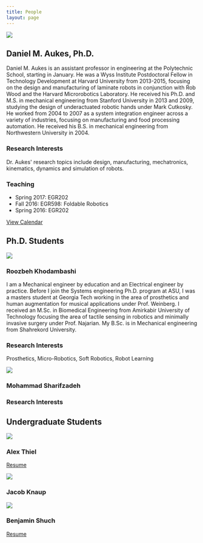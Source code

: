 ```yaml
---
title: People
layout: page
---
```


<div class="row">
  <div class="col-sm-3">
    <img class="img-responsive" src="{{site.base_path}}/assets/images/headshot-small.jpg">
  </div>
  <div class="col-sm-9">
    <h2>
      Daniel M. Aukes, Ph.D.
    </h2>
    <p>
      Daniel M. Aukes is an assistant professor in engineering at the Polytechnic School, starting in January.  He was a Wyss Institute Postdoctoral Fellow in Technology Development at Harvard University from 2013-2015, focusing on the design and manufacturing of laminate robots in conjunction with Rob Wood and the Harvard Microrobotics Laboratory.  He received his Ph.D. and M.S. in mechanical engineering from Stanford University in 2013 and 2009, studying the design of underactuated robotic hands under Mark Cutkosky.  He worked from 2004 to 2007 as a system integration engineer across a variety of industries, focusing on manufacturing and food processing automation.  He received his B.S. in mechanical engineering from Northwestern University in 2004.    
    </p>
    <h3>
      Research Interests
    </h3>
    <p>
      Dr. Aukes' research topics include design, manufacturing, mechatronics, kinematics, dynamics and simulation of robots.
    </p>
    <h3>
      Teaching
    </h3>
    <ul>
    <li>Spring 2017: EGR202</li>
      <li>Fall 2016: EGR598: Foldable Robotics</li>
      <li>Spring 2016: EGR202</li>
    </ul>
    <p><a href="{{site.base_path}}/aukes_calendar">View Calendar</a></p>
  </div>
</div>
<h2>
  Ph.D. Students
</h2>
<div class="row">
  <div class="col-sm-3">
  <img class="img-responsive" src="{{site.base_path}}/assets/images/roozbeh-k.png">
  </div>
  <div class="col-sm-9">
    <h3>
      Roozbeh Khodambashi
    </h3>
    <p>
      I am a Mechanical engineer by education and an Electrical engineer by practice. Before I join the Systems engineering Ph.D. program at ASU, I was a masters student at Georgia Tech working in the area of prosthetics and human augmentation for musical applications under Prof. Weinberg. I received an M.Sc. in Biomedical Engineering from Amirkabir University of Technology focusing the area of tactile sensing in robotics and minimally invasive surgery under Prof. Najarian. My B.Sc. is in Mechanical engineering from Shahrekord University.
    </p>
    <h3>
      Research Interests
    </h3>
    <p>
      Prosthetics, Micro-Robotics, Soft Robotics, Robot Learning
    </p>
  </div>
</div>
<div class="row">
  <div class="col-sm-3">
  <img class="img-responsive" src="{{site.base_path}}/assets/images/unknown.svg">
  </div>
  <div class="col-sm-9">
    <h3>
      Mohammad Sharifzadeh
    </h3>
    <p>
    </p>
    <h3>
      Research Interests
    </h3>
    <p>
    </p>
  </div>
</div>


## Undergraduate Students

<div class="row">
<div class="col-sm-3">
</div>
  <div class="col-sm-2">
    <img class="img-responsive" src="{{site.base_path}}/assets/images/alex-thiel.jpg">
    <h3>Alex Thiel</h3>
    <p><a href="{{site.base_path}}/assets/Alexander Thiel Resume.pdf">Resume</a></p>
  </div>
  <div class="col-sm-2">
    <img class="img-responsive" src="{{site.base_path}}/assets/images/unknown.svg">
    <h3>Jacob Knaup</h3>
  </div>
  <div class="col-sm-2">
    <img class="img-responsive" src="{{site.base_path}}/assets/images/ben-shuch.jpg">
    <h3>Benjamin Shuch</h3>
    <p><a href="{{site.base_path}}/assets/ben-s-resume.pdf">Resume</a></p>
  </div>
</div>
